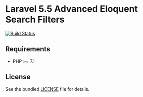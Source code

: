 # Laravel 5.5 Advanced Eloquent Search Filters
[![Build Status](https://travis-ci.org/andrzejkupczyk/eloquent-search.svg?branch=v0.2.0)](https://travis-ci.org/andrzejkupczyk/eloquent-search)

## Requirements
- PHP >= 7.1

## License
See the bundled [LICENSE](/LICENSE) file for details.
